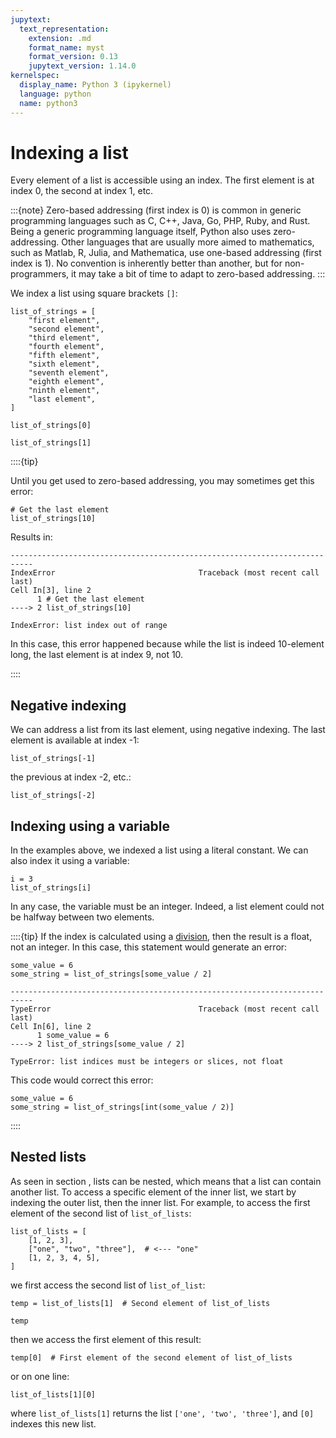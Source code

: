 ```yaml
---
jupytext:
  text_representation:
    extension: .md
    format_name: myst
    format_version: 0.13
    jupytext_version: 1.14.0
kernelspec:
  display_name: Python 3 (ipykernel)
  language: python
  name: python3
---
```



# Indexing a list

Every element of a list is accessible using an index. The first element is at index 0, the second at index 1, etc.

:::{note}
Zero-based addressing (first index is 0) is common in generic programming languages such as C, C++, Java, Go, PHP, Ruby, and Rust. Being a generic programming language itself, Python also uses zero-addressing. Other languages that are usually more aimed to mathematics, such as Matlab, R, Julia, and Mathematica, use one-based addressing (first index is 1). No convention is inherently better than another, but for non-programmers, it may take a bit of time to adapt to zero-based addressing.
:::

We index a list using square brackets `[]`:

```{code-cell} ipython3
list_of_strings = [
    "first element",
    "second element",
    "third element",
    "fourth element",
    "fifth element",
    "sixth element",
    "seventh element",
    "eighth element",
    "ninth element",
    "last element",
]

list_of_strings[0]
```

```{code-cell} ipython3
list_of_strings[1]
```

::::{tip}

Until you get used to zero-based addressing, you may sometimes get this error:

```
# Get the last element
list_of_strings[10]
```

Results in:

```
---------------------------------------------------------------------------
IndexError                                Traceback (most recent call last)
Cell In[3], line 2
      1 # Get the last element
----> 2 list_of_strings[10]

IndexError: list index out of range
```

In this case, this error happened because while the list is indeed 10-element long, the last element is at index 9, not 10.

::::

## Negative indexing

We can address a list from its last element, using negative indexing. The last element is available at index -1:

```{code-cell} ipython3
list_of_strings[-1]
```

the previous at index -2, etc.:

```{code-cell} ipython3
list_of_strings[-2]
```

## Indexing using a variable

In the examples above, we indexed a list using a literal constant. We can also index it using a variable:
```{code-cell} ipython3
i = 3
list_of_strings[i]
```

In any case, the variable must be an integer. Indeed, a list element could not be halfway between two elements.

::::{tip}
If the index is calculated using a [division](python_arithmetics.md), then the result is a float, not an integer. In this case, this statement would generate an error:

```
some_value = 6
some_string = list_of_strings[some_value / 2]
```

```
---------------------------------------------------------------------------
TypeError                                 Traceback (most recent call last)
Cell In[6], line 2
      1 some_value = 6
----> 2 list_of_strings[some_value / 2]

TypeError: list indices must be integers or slices, not float
```

This code would correct this error:

```
some_value = 6
some_string = list_of_strings[int(some_value / 2)]
```

::::

## Nested lists

As seen in section [](python_lists_creating.md), lists can be nested, which means that a list can contain another list. To access a specific element of the inner list, we start by indexing the outer list, then the inner list. For example, to access the first element of the second list of `list_of_lists`:

```{code-cell} ipython3
list_of_lists = [
    [1, 2, 3],
    ["one", "two", "three"],  # <--- "one"
    [1, 2, 3, 4, 5],
]
```

we first access the second list of `list_of_list`:

```{code-cell} ipython3
temp = list_of_lists[1]  # Second element of list_of_lists

temp
```

then we access the first element of this result:

```{code-cell} ipython3
temp[0]  # First element of the second element of list_of_lists
```

or on one line:

```{code-cell} ipython3
list_of_lists[1][0]
```

where `list_of_lists[1]` returns the list `['one', 'two', 'three']`, and `[0]` indexes this new list.

